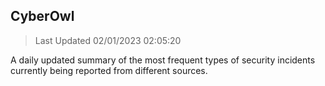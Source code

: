 ## CyberOwl 
> Last Updated 02/01/2023 02:05:20 


A daily updated summary of the most frequent types of security incidents currently being reported from different sources.

